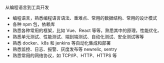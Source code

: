 从编程语言到工具开发

- 编程语言，熟悉编程语言语法、重难点、常用的数据结构、常用的设计模式
- 各种 npm 包，依赖库
- 熟悉各种常用的框架，比如 Vue、React 等等，熟悉其中的原理，性能优化、
- 熟悉单元测试、性能测试、端到端测试、自动化测试、安全测试等等
- 熟悉 docker、k8s 和 jenkins 等自动化集成和部署
- 熟悉监控、日志、报警、灰度发布等 newrelic, sentry
- 熟悉常用的网络协议，如 TCP/IP、HTTP、HTTPS 等
